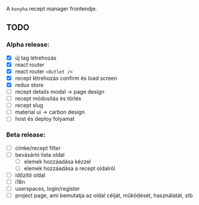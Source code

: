 A `konyha` recept manager frontendje.

## TODO

### Alpha release:

- [x] új tag létrehozás
- [x] react router
- [x] react router `<Outlet />`
- [x] recept létrehozás confirm és load screen
- [x] redux store
- [ ] recept details modal -> page design
- [ ] recept módosítás és törlés
- [ ] recept slug
- [ ] material ui -> carbon design
- [ ] host és deploy folyamat

### Beta release:

- [ ] címke/recept filter
- [ ] bevásárló lista oldal
  - [ ] elemek hozzáadása kézzel
  - [ ] elemek hozzáadása a recept oldalról
- [ ] időzítő oldal
- [ ] i18n
- [ ] userspaces, login/register
- [ ] project page, ami bemutatja az oldal célját, működését, használatát, stb
